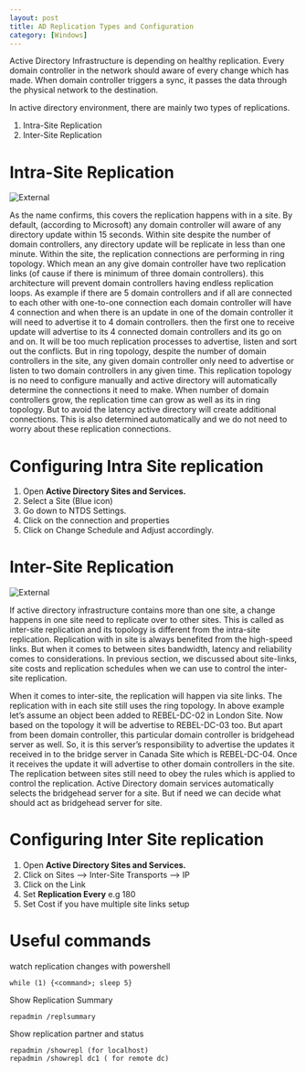 ```yaml
---
layout: post
title: AD Replication Types and Configuration
category: [Windows]
---
```


Active Directory Infrastructure is depending on healthy replication. Every domain controller in the network should aware of every change which has made. When domain controller triggers a sync, it passes the data through the physical network to the destination.

In active directory environment, there are mainly two types of replications.

1. Intra-Site Replication 
2. Inter-Site Replication

# Intra-Site Replication

![External](/assets/images/Intra-Site-Replication.jpg)

As the name confirms, this covers the replication happens with in a site. By default, (according to Microsoft) any domain controller will aware of any directory update within 15 seconds. Within site despite the number of domain controllers, any directory update will be replicate in less than one minute. 
Within the site, the replication connections are performing in ring topology. Which mean an any give domain controller have two replication links (of cause if there is minimum of three domain controllers). this architecture will prevent domain controllers having endless replication loops. As example if there are 5 domain controllers and if all are connected to each other with one-to-one connection each domain controller will have 4 connection and when there is an update in one of the domain controller it will need to advertise it to 4 domain controllers. then the first one to receive update will advertise to its 4 connected domain controllers and its go on and on. It will be too much replication processes to advertise, listen and sort out the conflicts. But in ring topology, despite the number of domain controllers in the site, any given domain controller only need to advertise or listen to two domain controllers in any given time. This replication topology is no need to configure manually and active directory will automatically determine the connections it need to make. When number of domain controllers grow, the replication time can grow as well as its in ring topology. But to avoid the latency active directory will create additional connections. This is also determined automatically and we do not need to worry about these replication connections. 

# Configuring Intra Site replication 

1. Open **Active Directory Sites and Services.**
2. Select a Site (Blue icon)
3. Go down to NTDS Settings.
4. Click on the connection and properties
5. Click on Change Schedule and Adjust accordingly. 


# Inter-Site Replication

![External](/assets/images/Inter-Site-Replication.jpg)

If active directory infrastructure contains more than one site, a change happens in one site need to replicate over to other sites. This is called as inter-site replication and its topology is different from the intra-site replication. Replication with in site is always benefited from the high-speed links. But when it comes to between sites bandwidth, latency and reliability comes to considerations. In previous section, we discussed about site-links, site costs and replication schedules when we can use to control the inter-site replication. 

When it comes to inter-site, the replication will happen via site links. The replication with in each site still uses the ring topology. In above example let’s assume an object been added to REBEL-DC-02 in London Site. Now based on the topology it will be advertise to REBEL-DC-03 too. But apart from been domain controller, this particular domain controller is bridgehead server as well. So, it is this server’s responsibility to advertise the updates it received in to the bridge server in Canada Site which is REBEL-DC-04. Once it receives the update it will advertise to other domain controllers in the site. The replication between sites still need to obey the rules which is applied to control the replication. Active Directory domain services automatically selects the bridgehead server for a site. But if need we can decide what should act as bridgehead server for site. 

# Configuring Inter Site replication 

1. Open **Active Directory Sites and Services.**
2. Click on Sites --> Inter-Site Transports --> IP
3. Click on the Link
4. Set **Replication Every** e.g 180
5. Set Cost if you have multiple site links setup


# Useful commands

watch replication changes with powershell 

``` 
while (1) {<command>; sleep 5}
```

Show Replication Summary
```
repadmin /replsummary
```

Show replication partner and status
```
repadmin /showrepl (for localhost)
repadmin /showrepl dc1 ( for remote dc)
